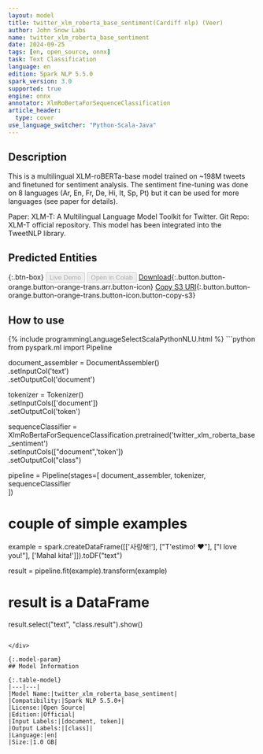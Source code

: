 ```yaml
---
layout: model
title: twitter_xlm_roberta_base_sentiment(Cardiff nlp) (Veer)
author: John Snow Labs
name: twitter_xlm_roberta_base_sentiment
date: 2024-09-25
tags: [en, open_source, onnx]
task: Text Classification
language: en
edition: Spark NLP 5.5.0
spark_version: 3.0
supported: true
engine: onnx
annotator: XlmRoBertaForSequenceClassification
article_header:
  type: cover
use_language_switcher: "Python-Scala-Java"
---
```


## Description

This is a multilingual XLM-roBERTa-base model trained on ~198M tweets and finetuned for sentiment analysis. The sentiment fine-tuning was done on 8 languages (Ar, En, Fr, De, Hi, It, Sp, Pt) but it can be used for more languages (see paper for details).

Paper: XLM-T: A Multilingual Language Model Toolkit for Twitter.
Git Repo: XLM-T official repository.
This model has been integrated into the TweetNLP library.

## Predicted Entities



{:.btn-box}
<button class="button button-orange" disabled>Live Demo</button>
<button class="button button-orange" disabled>Open in Colab</button>
[Download](https://s3.amazonaws.com/auxdata.johnsnowlabs.com/public/models/twitter_xlm_roberta_base_sentiment_en_5.5.0_3.0_1727229581766.zip){:.button.button-orange.button-orange-trans.arr.button-icon}
[Copy S3 URI](s3://auxdata.johnsnowlabs.com/public/models/twitter_xlm_roberta_base_sentiment_en_5.5.0_3.0_1727229581766.zip){:.button.button-orange.button-orange-trans.button-icon.button-copy-s3}

## How to use



<div class="tabs-box" markdown="1">
{% include programmingLanguageSelectScalaPythonNLU.html %}
```python
from pyspark.ml import Pipeline

document_assembler = DocumentAssembler() \
    .setInputCol('text') \
    .setOutputCol('document')

tokenizer = Tokenizer() \
    .setInputCols(['document']) \
    .setOutputCol('token')

sequenceClassifier = XlmRoBertaForSequenceClassification.pretrained('twitter_xlm_roberta_base_sentiment')\
  .setInputCols(["document",'token'])\
  .setOutputCol("class")

pipeline = Pipeline(stages=[
    document_assembler, 
    tokenizer,
    sequenceClassifier    
])

# couple of simple examples
example = spark.createDataFrame([['사랑해!'], ["T'estimo! ❤️"], ["I love you!"], ['Mahal kita!']]).toDF("text")

result = pipeline.fit(example).transform(example)

# result is a DataFrame
result.select("text", "class.result").show()
```

</div>

{:.model-param}
## Model Information

{:.table-model}
|---|---|
|Model Name:|twitter_xlm_roberta_base_sentiment|
|Compatibility:|Spark NLP 5.5.0+|
|License:|Open Source|
|Edition:|Official|
|Input Labels:|[document, token]|
|Output Labels:|[class]|
|Language:|en|
|Size:|1.0 GB|